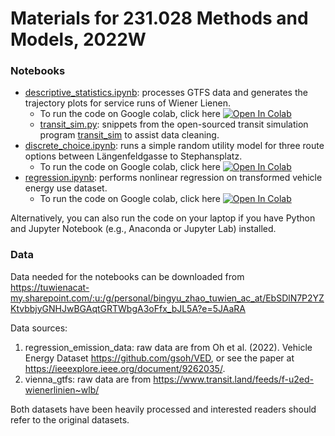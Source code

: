 # Materials for 231.028 Methods and Models, 2022W

### Notebooks
* [descriptive_statistics.ipynb](descriptive_statistics.ipynb): processes GTFS data and generates the trajectory plots for service runs of Wiener Lienen.
	* To run the code on Google colab, click here [![Open In Colab](https://colab.research.google.com/assets/colab-badge.svg)](https://colab.research.google.com/github/bz247_course_materials/blob/master/methods_and_models_2022W/descriptive_statistics.ipynb)
	* [transit_sim.py](transit_sim.py): snippets from the open-sourced transit simulation program [transit_sim](https://github.com/cb-cities/transit_sim) to assist data cleaning.
* [discrete_choice.ipynb](discrete_choice.ipynb): runs a simple random utility model for three route options between Längenfeldgasse to Stephansplatz.
	* To run the code on Google colab, click here [![Open In Colab](https://colab.research.google.com/assets/colab-badge.svg)](https://colab.research.google.com/github/bz247_course_materials/blob/master/methods_and_models_2022W/discrete_choice.ipynb)
* [regression.ipynb](regression.ipynb): performs nonlinear regression on transformed vehicle energy use dataset.
	* To run the code on Google colab, click here [![Open In Colab](https://colab.research.google.com/assets/colab-badge.svg)](https://colab.research.google.com/github/bz247_course_materials/blob/master/methods_and_models_2022W/regression.ipynb)

Alternatively, you can also run the code on your laptop if you have Python and Jupyter Notebook (e.g., Anaconda or Jupyter Lab) installed.


### Data
Data needed for the notebooks can be downloaded from https://tuwienacat-my.sharepoint.com/:u:/g/personal/bingyu_zhao_tuwien_ac_at/EbSDlN7P2YZKtvbbjyGNHJwBGAqtGRTWbgA3oFfx_bJL5A?e=5JAaRA

Data sources:
1. regression_emission_data: raw data are from Oh et al. (2022). Vehicle Energy Dataset https://github.com/gsoh/VED, or see the paper at https://ieeexplore.ieee.org/document/9262035/. 
2. vienna_gtfs: raw data are from https://www.transit.land/feeds/f-u2ed-wienerlinien~wlb/ 

Both datasets have been heavily processed and interested readers should refer to the original datasets.